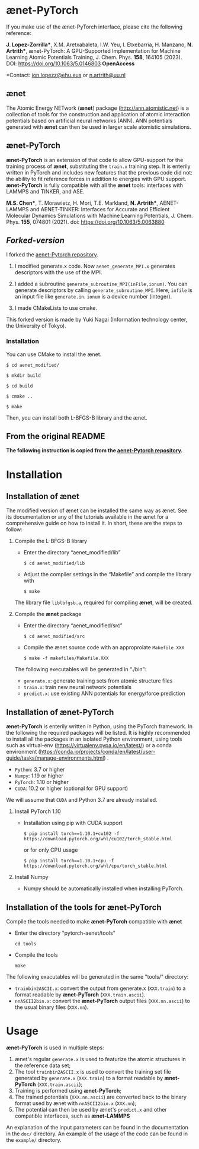 
ænet-PyTorch
=====================

If you make use of the ænet-PyTorch interface, please cite the following reference:

**J. Lopez-Zorrilla<super>*</super>**, X.M. Aretxabaleta, I.W. Yeu, I. Etxebarria, H. Manzano, **N. Artrith<super>*</super>**, ænet-PyTorch: A GPU-Supported Implementation for Machine Learning Atomic Potentials Training, J. Chem. Phys. **158**, 164105 (2023). DOI: https://doi.org/10.1063/5.0146803 **OpenAccess**

<super>*</super>Contact:  jon.lopezz@ehu.eus or n.artrith@uu.nl

## **ænet**

<span id="sec:about"></span>

The Atomic Energy NETwork (**ænet**) package (http://ann.atomistic.net) is a collection of tools for the construction and application of atomic interaction potentials based on artificial neural networks (ANN). ANN potentials generated with **ænet** can then be used in larger scale atomistic simulations.


## **ænet-PyTorch**

**ænet-PyTorch** is an extension of that code to allow GPU-support for the training process of **ænet**, substituting the `train.x` training step. It is enterily written in PyTorch and includes new features that the previous code did not: the ability to fit reference forces in addition to energies with GPU support. **ænet-PyTorch** is fully compatible with all the **ænet** tools: interfaces with LAMMPS and TINKER, and ASE.

**M.S. Chen<super>*</super>**, T. Morawietz, H. Mori, T.E. Markland, **N. Artrith<super>*</super>**, AENET-LAMMPS and AENET-TINKER: Interfaces for Accurate and Efficient Molecular Dynamics Simulations with Machine Learning Potentials, J. Chem. Phys. **155**, 074801 (2021). doi: https://doi.org/10.1063/5.0063880

## *Forked-version*
I forked the [aenet-Pytorch repository](https://github.com/atomisticnet/aenet-PyTorch). 

1. I modified generate.x code. Now 
`aenet_generate_MPI.x` generates descriptors with the use of the MPI. 

2. I added a subroutine `generate_subroutine_MPI(inFile,ionum)`. You can generate descriptors by calling `generate_subroutine_MPI`. Here, `infile` is an input file like `generate.in`. `ionum` is a device number (integer). 
3. I made CMakeLists to use cmake. 

This forked version is made by Yuki Nagai (Information technology center, the University of Tokyo). 


### Installation
You can use CMake to install the ænet. 

`$ cd aenet_modified/`

`$ mkdir build`

`$ cd build`

`$ cmake ..`

`$ make`

Then, you can install both L-BFGS-B library and the ænet. 

## From the original README
**The following instruction is copied from the [aenet-Pytorch repository](https://github.com/atomisticnet/aenet-PyTorch).**

# Installation

<span id="sec:installation"></span>

## Installation of **ænet**

The modified version of ænet can be installed the same way as ænet. See its documentation or any of the tutorials available in the ænet for a comprehensive guide on how to install it. In short, these are the steps to follow:

1.  Compile the L-BFGS-B library
      - Enter the directory “aenet_modified/lib”
        
        `$ cd aenet_modified/lib`
    - Adjust the compiler settings in the “Makefile” and compile the library with
        
        `$ make`
    
    The library file `liblbfgsb.a`, required for compiling **ænet**,  will be created.

2.  Compile the **ænet** package
    
      - Enter the directory “aenet_modified/src”
        
        `$ cd aenet_modified/src`
    
      - Compile the ænet source code with an approproiate `Makefile.XXX`
        
        `$ make -f makefiles/Makefile.XXX`
    
    The following executables will be generated in “./bin”:
    
      - `generate.x`: generate training sets from atomic structure files
      - `train.x`: train new neural network potentials
      - `predict.x`: use existing ANN potentials for energy/force prediction



## Installation of **ænet-PyTorch**

**ænet-PyTorch** is enterily written in Python, using the PyTorch framework. In the following the required packages will be listed. It is highly recommended to install all the packages in an isolated Python environment, using tools such as virtual-env (https://virtualenv.pypa.io/en/latest/) or a conda environment (https://conda.io/projects/conda/en/latest/user-guide/tasks/manage-environments.html) .

  - `Python`: 3.7 or higher
  - `Numpy`: 1.19 or higher
  - `PyTorch`: 1.10 or higher
  - `CUDA`: 10.2 or higher (optional for GPU support) 

We will assume that `CUDA` and Python 3.7 are already installed.

1.  Install PyTorch 1.10

      - Installation using pip with CUDA support

        `$ pip install torch==1.10.1+cu102 -f https://download.pytorch.org/whl/cu102/torch_stable.html`

        or for only CPU usage
    
        `$ pip install torch==1.10.1+cpu -f https://download.pytorch.org/whl/cpu/torch_stable.html`


2.  Install Numpy

      - Numpy should be automatically installed when installing PyTorch.


## Installation of the tools for **ænet-PyTorch**

Compile the tools needed to make **ænet-PyTorch** compatible with **ænet**

  - Enter the directory "pytorch-aenet/tools"

    `cd tools`

  - Compile the tools

    `make`

The following exacutables will be generated in the same "tools/" directory:

  - `trainbin2ASCII.x`: convert the output from generate.x (`XXX.train`) to a format readable by **ænet-PyTorch** (`XXX.train.ascii`).
  - `nnASCII2bin.x`: convert the **ænet-PyTorch** output files (`XXX.nn.ascii`) to the usual binary files (`XXX.nn`).


# Usage

<span id="sec:usage"></span>

**ænet-PyTorch** is used in multiple steps:

1. ænet's regular `generate.x` is used to featurize the atomic structures in the reference data set;
2. The tool `trainbin2ASCII.x` is used to convert the training set file generated by `generate.x` (`XXX.train`) to a format readable by **ænet-PyTorch** (`XXX.train.ascii`);
3. Training is performed using **ænet-PyTorch**;
4. The trained potentials (`XXX.nn.ascii`) are converted back to the binary format used by ænet with `nnASCII2bin.x` (`XXX.nn`);
5. The potential can then be used by ænet's `predict.x` and other compatible interfaces, such as **ænet-LAMMPS**

An explanation of the input parameters can be found in the documentation in the `doc/` directory. An example of the usage of the code can be found in the `example/` directory.
